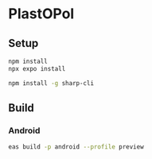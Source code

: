 # PlastOPol


## Setup
```bash
npm install
npx expo install

npm install -g sharp-cli
```

## Build
### Android
```bash
eas build -p android --profile preview
```